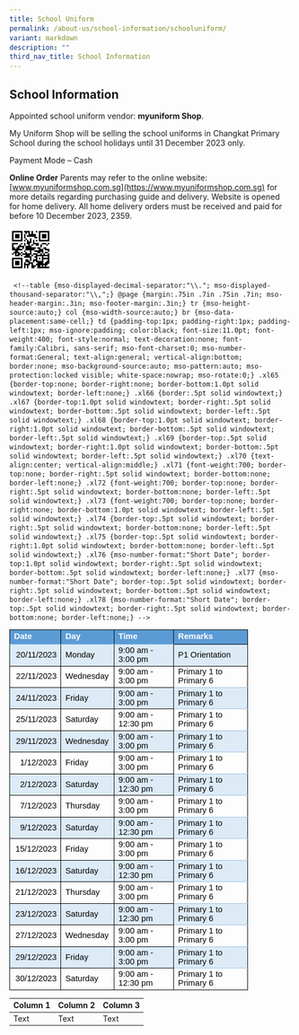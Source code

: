 ```yaml
---
title: School Uniform
permalink: /about-us/school-information/schooluniform/
variant: markdown
description: ""
third_nav_title: School Information
---
```

## School Information

Appointed school uniform vendor: **myuniform Shop**.

My Uniform Shop will be selling the school uniforms in Changkat Primary School during the school holidays until 31 December 2023 only.

Payment Mode – Cash
 
**Online Order**
Parents may refer to the online website: [www.myuniformshop.com.sg](https://www.myuniformshop.com.sg) for more details regarding purchasing guide and delivery. Website is opened for home delivery. All home delivery orders must be received and paid for before 10 December 2023, 2359.


<img height="15%" width="15%" src="/images/My_Uniform_Shop__ASIA__Pte_Ltd___Changkat_Primary_School_2023.jpg">

     <!--table {mso-displayed-decimal-separator:"\\."; mso-displayed-thousand-separator:"\\,";} @page {margin:.75in .7in .75in .7in; mso-header-margin:.3in; mso-footer-margin:.3in;} tr {mso-height-source:auto;} col {mso-width-source:auto;} br {mso-data-placement:same-cell;} td {padding-top:1px; padding-right:1px; padding-left:1px; mso-ignore:padding; color:black; font-size:11.0pt; font-weight:400; font-style:normal; text-decoration:none; font-family:Calibri, sans-serif; mso-font-charset:0; mso-number-format:General; text-align:general; vertical-align:bottom; border:none; mso-background-source:auto; mso-pattern:auto; mso-protection:locked visible; white-space:nowrap; mso-rotate:0;} .xl65 {border-top:none; border-right:none; border-bottom:1.0pt solid windowtext; border-left:none;} .xl66 {border:.5pt solid windowtext;} .xl67 {border-top:1.0pt solid windowtext; border-right:.5pt solid windowtext; border-bottom:.5pt solid windowtext; border-left:.5pt solid windowtext;} .xl68 {border-top:1.0pt solid windowtext; border-right:1.0pt solid windowtext; border-bottom:.5pt solid windowtext; border-left:.5pt solid windowtext;} .xl69 {border-top:.5pt solid windowtext; border-right:1.0pt solid windowtext; border-bottom:.5pt solid windowtext; border-left:.5pt solid windowtext;} .xl70 {text-align:center; vertical-align:middle;} .xl71 {font-weight:700; border-top:none; border-right:.5pt solid windowtext; border-bottom:none; border-left:none;} .xl72 {font-weight:700; border-top:none; border-right:.5pt solid windowtext; border-bottom:none; border-left:.5pt solid windowtext;} .xl73 {font-weight:700; border-top:none; border-right:none; border-bottom:1.0pt solid windowtext; border-left:.5pt solid windowtext;} .xl74 {border-top:.5pt solid windowtext; border-right:.5pt solid windowtext; border-bottom:none; border-left:.5pt solid windowtext;} .xl75 {border-top:.5pt solid windowtext; border-right:1.0pt solid windowtext; border-bottom:none; border-left:.5pt solid windowtext;} .xl76 {mso-number-format:"Short Date"; border-top:1.0pt solid windowtext; border-right:.5pt solid windowtext; border-bottom:.5pt solid windowtext; border-left:none;} .xl77 {mso-number-format:"Short Date"; border-top:.5pt solid windowtext; border-right:.5pt solid windowtext; border-bottom:.5pt solid windowtext; border-left:none;} .xl78 {mso-number-format:"Short Date"; border-top:.5pt solid windowtext; border-right:.5pt solid windowtext; border-bottom:none; border-left:none;} -->

<table style="border-collapse:
 collapse;width:319pt" width="424" cellspacing="0" cellpadding="0" border="0"><colgroup><col style="mso-width-source:userset;mso-width-alt:2676;width:58pt" width="77"> <col style="mso-width-source:userset;mso-width-alt:2792;width:60pt" width="80"> <col style="mso-width-source:userset;mso-width-alt:4305;width:93pt" width="123"> <col style="mso-width-source:userset;mso-width-alt:5026;width:108pt" width="144"></colgroup><tbody><tr style="height:15.0pt" height="20"><td style="height:15.0pt;width:58pt;font-size:
  11.0pt;color:white;font-weight:700;text-decoration:none;text-underline-style:
  none;text-line-through:none;font-family:Calibri, sans-serif;border-top:1.0pt solid windowtext;
  border-right:.5pt solid windowtext;border-bottom:.5pt solid #9BC2E6;
  border-left:1.0pt solid windowtext;background:#5B9BD5;mso-pattern:#5B9BD5 none" width="77" class="xl71" height="20">Date</td><td style="border-left:none;width:60pt;font-size:11.0pt;
  color:white;font-weight:700;text-decoration:none;text-underline-style:none;
  text-line-through:none;font-family:Calibri, sans-serif;border-top:1.0pt solid windowtext;
  border-right:.5pt solid windowtext;border-bottom:.5pt solid #9BC2E6;
  border-left:.5pt solid windowtext;background:#5B9BD5;mso-pattern:#5B9BD5 none" width="80" class="xl72">Day</td><td style="border-left:none;width:93pt;font-size:11.0pt;
  color:white;font-weight:700;text-decoration:none;text-underline-style:none;
  text-line-through:none;font-family:Calibri, sans-serif;border-top:1.0pt solid windowtext;
  border-right:.5pt solid windowtext;border-bottom:.5pt solid #9BC2E6;
  border-left:.5pt solid windowtext;background:#5B9BD5;mso-pattern:#5B9BD5 none" width="123" class="xl72">Time</td><td style="border-left:none;width:108pt;font-size:11.0pt;
  color:white;font-weight:700;text-decoration:none;text-underline-style:none;
  text-line-through:none;font-family:Calibri, sans-serif;border-top:1.0pt solid windowtext;
  border-right:1.0pt solid windowtext;border-bottom:1.0pt solid windowtext;
  border-left:.5pt solid windowtext;background:#5B9BD5;mso-pattern:#5B9BD5 none" width="144" class="xl73">Remarks</td></tr><tr style="height:15.0pt" height="20"><td style="height:15.0pt;font-size:11.0pt;
  color:black;font-weight:400;text-decoration:none;text-underline-style:none;
  text-line-through:none;font-family:Calibri, sans-serif;border-top:1.0pt solid windowtext;
  border-right:.5pt solid windowtext;border-bottom:.5pt solid windowtext;
  border-left:1.0pt solid windowtext;background:#DDEBF7;mso-pattern:#DDEBF7 none" align="right" class="xl76" height="20">20/11/2023</td><td style="border-left:none;font-size:11.0pt;color:black;
  font-weight:400;text-decoration:none;text-underline-style:none;text-line-through:
  none;font-family:Calibri, sans-serif;border-top:1.0pt solid windowtext;
  border-right:.5pt solid windowtext;border-bottom:.5pt solid windowtext;
  border-left:.5pt solid windowtext;background:#DDEBF7;mso-pattern:#DDEBF7 none" class="xl67">Monday</td><td style="border-left:none;font-size:11.0pt;color:black;
  font-weight:400;text-decoration:none;text-underline-style:none;text-line-through:
  none;font-family:Calibri, sans-serif;border-top:1.0pt solid windowtext;
  border-right:1.0pt solid windowtext;border-bottom:.5pt solid windowtext;
  border-left:.5pt solid windowtext;background:#DDEBF7;mso-pattern:#DDEBF7 none" class="xl68">9:00 am - 3:00 pm</td><td style="font-size:11.0pt;color:black;font-weight:400;
  text-decoration:none;text-underline-style:none;text-line-through:none;
  font-family:Calibri, sans-serif;border-top:.5pt solid #9BC2E6;border-right:
  1.0pt solid windowtext;border-bottom:1.0pt solid windowtext;border-left:none;
  background:#DDEBF7;mso-pattern:#DDEBF7 none" class="xl65">P1 Orientation</td></tr><tr style="height:14.5pt" height="19"><td style="height:14.5pt;border-top:none;
  font-size:11.0pt;color:black;font-weight:400;text-decoration:none;text-underline-style:
  none;text-line-through:none;font-family:Calibri, sans-serif;border-top:.5pt solid windowtext;
  border-right:.5pt solid windowtext;border-bottom:.5pt solid windowtext;
  border-left:1.0pt solid windowtext" align="right" class="xl77" height="19">22/11/2023</td><td style="border-top:none;border-left:none;font-size:11.0pt;
  color:black;font-weight:400;text-decoration:none;text-underline-style:none;
  text-line-through:none;font-family:Calibri, sans-serif;border:.5pt solid windowtext" class="xl66">Wednesday</td><td style="border-top:none;border-left:none;font-size:11.0pt;
  color:black;font-weight:400;text-decoration:none;text-underline-style:none;
  text-line-through:none;font-family:Calibri, sans-serif;border-top:.5pt solid windowtext;
  border-right:1.0pt solid windowtext;border-bottom:.5pt solid windowtext;
  border-left:.5pt solid windowtext" class="xl69">9:00 am - 3:00 pm</td><td style="font-size:11.0pt;color:black;font-weight:400;
  text-decoration:none;text-underline-style:none;text-line-through:none;
  font-family:Calibri, sans-serif;border-top:.5pt solid #9BC2E6;border-right:
  1.0pt solid windowtext;border-bottom:.5pt solid #9BC2E6;border-left:none" class="xl70">Primary 1 to Primary 6</td></tr><tr style="height:14.5pt" height="19"><td style="height:14.5pt;border-top:none;
  font-size:11.0pt;color:black;font-weight:400;text-decoration:none;text-underline-style:
  none;text-line-through:none;font-family:Calibri, sans-serif;border-top:.5pt solid windowtext;
  border-right:.5pt solid windowtext;border-bottom:.5pt solid windowtext;
  border-left:1.0pt solid windowtext;background:#DDEBF7;mso-pattern:#DDEBF7 none" align="right" class="xl77" height="19">24/11/2023</td><td style="border-top:none;border-left:none;font-size:11.0pt;
  color:black;font-weight:400;text-decoration:none;text-underline-style:none;
  text-line-through:none;font-family:Calibri, sans-serif;border:.5pt solid windowtext;
  background:#DDEBF7;mso-pattern:#DDEBF7 none" class="xl66">Friday</td><td style="border-top:none;border-left:none;font-size:11.0pt;
  color:black;font-weight:400;text-decoration:none;text-underline-style:none;
  text-line-through:none;font-family:Calibri, sans-serif;border-top:.5pt solid windowtext;
  border-right:1.0pt solid windowtext;border-bottom:.5pt solid windowtext;
  border-left:.5pt solid windowtext;background:#DDEBF7;mso-pattern:#DDEBF7 none" class="xl69">9:00 am - 3:00 pm</td><td style="font-size:11.0pt;color:black;font-weight:400;
  text-decoration:none;text-underline-style:none;text-line-through:none;
  font-family:Calibri, sans-serif;border-top:.5pt solid #9BC2E6;border-right:
  1.0pt solid windowtext;border-bottom:.5pt solid #9BC2E6;border-left:none;
  background:#DDEBF7;mso-pattern:#DDEBF7 none" class="xl70">Primary 1 to Primary 6</td></tr><tr style="height:14.5pt" height="19"><td style="height:14.5pt;border-top:none;
  font-size:11.0pt;color:black;font-weight:400;text-decoration:none;text-underline-style:
  none;text-line-through:none;font-family:Calibri, sans-serif;border-top:.5pt solid windowtext;
  border-right:.5pt solid windowtext;border-bottom:.5pt solid windowtext;
  border-left:1.0pt solid windowtext" align="right" class="xl77" height="19">25/11/2023</td><td style="border-top:none;border-left:none;font-size:11.0pt;
  color:black;font-weight:400;text-decoration:none;text-underline-style:none;
  text-line-through:none;font-family:Calibri, sans-serif;border:.5pt solid windowtext" class="xl66">Saturday</td><td style="border-top:none;border-left:none;font-size:11.0pt;
  color:black;font-weight:400;text-decoration:none;text-underline-style:none;
  text-line-through:none;font-family:Calibri, sans-serif;border-top:.5pt solid windowtext;
  border-right:1.0pt solid windowtext;border-bottom:.5pt solid windowtext;
  border-left:.5pt solid windowtext" class="xl69">9:00 am - 12:30 pm</td><td style="font-size:11.0pt;color:black;font-weight:400;
  text-decoration:none;text-underline-style:none;text-line-through:none;
  font-family:Calibri, sans-serif;border-top:.5pt solid #9BC2E6;border-right:
  1.0pt solid windowtext;border-bottom:.5pt solid #9BC2E6;border-left:none" class="xl70">Primary 1 to Primary 6</td></tr><tr style="height:14.5pt" height="19"><td style="height:14.5pt;border-top:none;
  font-size:11.0pt;color:black;font-weight:400;text-decoration:none;text-underline-style:
  none;text-line-through:none;font-family:Calibri, sans-serif;border-top:.5pt solid windowtext;
  border-right:.5pt solid windowtext;border-bottom:.5pt solid windowtext;
  border-left:1.0pt solid windowtext;background:#DDEBF7;mso-pattern:#DDEBF7 none" align="right" class="xl77" height="19">29/11/2023</td><td style="border-top:none;border-left:none;font-size:11.0pt;
  color:black;font-weight:400;text-decoration:none;text-underline-style:none;
  text-line-through:none;font-family:Calibri, sans-serif;border:.5pt solid windowtext;
  background:#DDEBF7;mso-pattern:#DDEBF7 none" class="xl66">Wednesday</td><td style="border-top:none;border-left:none;font-size:11.0pt;
  color:black;font-weight:400;text-decoration:none;text-underline-style:none;
  text-line-through:none;font-family:Calibri, sans-serif;border-top:.5pt solid windowtext;
  border-right:1.0pt solid windowtext;border-bottom:.5pt solid windowtext;
  border-left:.5pt solid windowtext;background:#DDEBF7;mso-pattern:#DDEBF7 none" class="xl69">9:00 am - 3:00 pm</td><td style="font-size:11.0pt;color:black;font-weight:400;
  text-decoration:none;text-underline-style:none;text-line-through:none;
  font-family:Calibri, sans-serif;border-top:.5pt solid #9BC2E6;border-right:
  1.0pt solid windowtext;border-bottom:.5pt solid #9BC2E6;border-left:none;
  background:#DDEBF7;mso-pattern:#DDEBF7 none" class="xl70">Primary 1 to Primary 6</td></tr><tr style="height:14.5pt" height="19"><td style="height:14.5pt;border-top:none;
  font-size:11.0pt;color:black;font-weight:400;text-decoration:none;text-underline-style:
  none;text-line-through:none;font-family:Calibri, sans-serif;border-top:.5pt solid windowtext;
  border-right:.5pt solid windowtext;border-bottom:.5pt solid windowtext;
  border-left:1.0pt solid windowtext" align="right" class="xl77" height="19">1/12/2023</td><td style="border-top:none;border-left:none;font-size:11.0pt;
  color:black;font-weight:400;text-decoration:none;text-underline-style:none;
  text-line-through:none;font-family:Calibri, sans-serif;border:.5pt solid windowtext" class="xl66">Friday</td><td style="border-top:none;border-left:none;font-size:11.0pt;
  color:black;font-weight:400;text-decoration:none;text-underline-style:none;
  text-line-through:none;font-family:Calibri, sans-serif;border-top:.5pt solid windowtext;
  border-right:1.0pt solid windowtext;border-bottom:.5pt solid windowtext;
  border-left:.5pt solid windowtext" class="xl69">9:00 am - 3:00 pm</td><td style="font-size:11.0pt;color:black;font-weight:400;
  text-decoration:none;text-underline-style:none;text-line-through:none;
  font-family:Calibri, sans-serif;border-top:.5pt solid #9BC2E6;border-right:
  1.0pt solid windowtext;border-bottom:.5pt solid #9BC2E6;border-left:none" class="xl70">Primary 1 to Primary 6</td></tr><tr style="height:14.5pt" height="19"><td style="height:14.5pt;border-top:none;
  font-size:11.0pt;color:black;font-weight:400;text-decoration:none;text-underline-style:
  none;text-line-through:none;font-family:Calibri, sans-serif;border-top:.5pt solid windowtext;
  border-right:.5pt solid windowtext;border-bottom:.5pt solid windowtext;
  border-left:1.0pt solid windowtext;background:#DDEBF7;mso-pattern:#DDEBF7 none" align="right" class="xl77" height="19">2/12/2023</td><td style="border-top:none;border-left:none;font-size:11.0pt;
  color:black;font-weight:400;text-decoration:none;text-underline-style:none;
  text-line-through:none;font-family:Calibri, sans-serif;border:.5pt solid windowtext;
  background:#DDEBF7;mso-pattern:#DDEBF7 none" class="xl66">Saturday</td><td style="border-top:none;border-left:none;font-size:11.0pt;
  color:black;font-weight:400;text-decoration:none;text-underline-style:none;
  text-line-through:none;font-family:Calibri, sans-serif;border-top:.5pt solid windowtext;
  border-right:1.0pt solid windowtext;border-bottom:.5pt solid windowtext;
  border-left:.5pt solid windowtext;background:#DDEBF7;mso-pattern:#DDEBF7 none" class="xl69">9:00 am - 12:30 pm</td><td style="font-size:11.0pt;color:black;font-weight:400;
  text-decoration:none;text-underline-style:none;text-line-through:none;
  font-family:Calibri, sans-serif;border-top:.5pt solid #9BC2E6;border-right:
  1.0pt solid windowtext;border-bottom:.5pt solid #9BC2E6;border-left:none;
  background:#DDEBF7;mso-pattern:#DDEBF7 none" class="xl70">Primary 1 to Primary 6</td></tr><tr style="height:14.5pt" height="19"><td style="height:14.5pt;border-top:none;
  font-size:11.0pt;color:black;font-weight:400;text-decoration:none;text-underline-style:
  none;text-line-through:none;font-family:Calibri, sans-serif;border-top:.5pt solid windowtext;
  border-right:.5pt solid windowtext;border-bottom:.5pt solid windowtext;
  border-left:1.0pt solid windowtext" align="right" class="xl77" height="19">7/12/2023</td><td style="border-top:none;border-left:none;font-size:11.0pt;
  color:black;font-weight:400;text-decoration:none;text-underline-style:none;
  text-line-through:none;font-family:Calibri, sans-serif;border:.5pt solid windowtext" class="xl66">Thursday</td><td style="border-top:none;border-left:none;font-size:11.0pt;
  color:black;font-weight:400;text-decoration:none;text-underline-style:none;
  text-line-through:none;font-family:Calibri, sans-serif;border-top:.5pt solid windowtext;
  border-right:1.0pt solid windowtext;border-bottom:.5pt solid windowtext;
  border-left:.5pt solid windowtext" class="xl69">9:00 am - 3:00 pm</td><td style="font-size:11.0pt;color:black;font-weight:400;
  text-decoration:none;text-underline-style:none;text-line-through:none;
  font-family:Calibri, sans-serif;border-top:.5pt solid #9BC2E6;border-right:
  1.0pt solid windowtext;border-bottom:.5pt solid #9BC2E6;border-left:none" class="xl70">Primary 1 to Primary 6</td></tr><tr style="height:14.5pt" height="19"><td style="height:14.5pt;border-top:none;
  font-size:11.0pt;color:black;font-weight:400;text-decoration:none;text-underline-style:
  none;text-line-through:none;font-family:Calibri, sans-serif;border-top:.5pt solid windowtext;
  border-right:.5pt solid windowtext;border-bottom:.5pt solid windowtext;
  border-left:1.0pt solid windowtext;background:#DDEBF7;mso-pattern:#DDEBF7 none" align="right" class="xl77" height="19">9/12/2023</td><td style="border-top:none;border-left:none;font-size:11.0pt;
  color:black;font-weight:400;text-decoration:none;text-underline-style:none;
  text-line-through:none;font-family:Calibri, sans-serif;border:.5pt solid windowtext;
  background:#DDEBF7;mso-pattern:#DDEBF7 none" class="xl66">Saturday</td><td style="border-top:none;border-left:none;font-size:11.0pt;
  color:black;font-weight:400;text-decoration:none;text-underline-style:none;
  text-line-through:none;font-family:Calibri, sans-serif;border-top:.5pt solid windowtext;
  border-right:1.0pt solid windowtext;border-bottom:.5pt solid windowtext;
  border-left:.5pt solid windowtext;background:#DDEBF7;mso-pattern:#DDEBF7 none" class="xl69">9:00 am - 12:30 pm</td><td style="font-size:11.0pt;color:black;font-weight:400;
  text-decoration:none;text-underline-style:none;text-line-through:none;
  font-family:Calibri, sans-serif;border-top:.5pt solid #9BC2E6;border-right:
  1.0pt solid windowtext;border-bottom:.5pt solid #9BC2E6;border-left:none;
  background:#DDEBF7;mso-pattern:#DDEBF7 none" class="xl70">Primary 1 to Primary 6</td></tr><tr style="height:14.5pt" height="19"><td style="height:14.5pt;border-top:none;
  font-size:11.0pt;color:black;font-weight:400;text-decoration:none;text-underline-style:
  none;text-line-through:none;font-family:Calibri, sans-serif;border-top:.5pt solid windowtext;
  border-right:.5pt solid windowtext;border-bottom:.5pt solid windowtext;
  border-left:1.0pt solid windowtext" align="right" class="xl77" height="19">15/12/2023</td><td style="border-top:none;border-left:none;font-size:11.0pt;
  color:black;font-weight:400;text-decoration:none;text-underline-style:none;
  text-line-through:none;font-family:Calibri, sans-serif;border:.5pt solid windowtext" class="xl66">Friday</td><td style="border-top:none;border-left:none;font-size:11.0pt;
  color:black;font-weight:400;text-decoration:none;text-underline-style:none;
  text-line-through:none;font-family:Calibri, sans-serif;border-top:.5pt solid windowtext;
  border-right:1.0pt solid windowtext;border-bottom:.5pt solid windowtext;
  border-left:.5pt solid windowtext" class="xl69">9:00 am - 3:00 pm</td><td style="font-size:11.0pt;color:black;font-weight:400;
  text-decoration:none;text-underline-style:none;text-line-through:none;
  font-family:Calibri, sans-serif;border-top:.5pt solid #9BC2E6;border-right:
  1.0pt solid windowtext;border-bottom:.5pt solid #9BC2E6;border-left:none" class="xl70">Primary 1 to Primary 6</td></tr><tr style="height:14.5pt" height="19"><td style="height:14.5pt;border-top:none;
  font-size:11.0pt;color:black;font-weight:400;text-decoration:none;text-underline-style:
  none;text-line-through:none;font-family:Calibri, sans-serif;border-top:.5pt solid windowtext;
  border-right:.5pt solid windowtext;border-bottom:.5pt solid windowtext;
  border-left:1.0pt solid windowtext;background:#DDEBF7;mso-pattern:#DDEBF7 none" align="right" class="xl77" height="19">16/12/2023</td><td style="border-top:none;border-left:none;font-size:11.0pt;
  color:black;font-weight:400;text-decoration:none;text-underline-style:none;
  text-line-through:none;font-family:Calibri, sans-serif;border:.5pt solid windowtext;
  background:#DDEBF7;mso-pattern:#DDEBF7 none" class="xl66">Saturday</td><td style="border-top:none;border-left:none;font-size:11.0pt;
  color:black;font-weight:400;text-decoration:none;text-underline-style:none;
  text-line-through:none;font-family:Calibri, sans-serif;border-top:.5pt solid windowtext;
  border-right:1.0pt solid windowtext;border-bottom:.5pt solid windowtext;
  border-left:.5pt solid windowtext;background:#DDEBF7;mso-pattern:#DDEBF7 none" class="xl69">9:00 am - 12:30 pm</td><td style="font-size:11.0pt;color:black;font-weight:400;
  text-decoration:none;text-underline-style:none;text-line-through:none;
  font-family:Calibri, sans-serif;border-top:.5pt solid #9BC2E6;border-right:
  1.0pt solid windowtext;border-bottom:.5pt solid #9BC2E6;border-left:none;
  background:#DDEBF7;mso-pattern:#DDEBF7 none" class="xl70">Primary 1 to Primary 6</td></tr><tr style="height:14.5pt" height="19"><td style="height:14.5pt;border-top:none;
  font-size:11.0pt;color:black;font-weight:400;text-decoration:none;text-underline-style:
  none;text-line-through:none;font-family:Calibri, sans-serif;border-top:.5pt solid windowtext;
  border-right:.5pt solid windowtext;border-bottom:.5pt solid windowtext;
  border-left:1.0pt solid windowtext" align="right" class="xl77" height="19">21/12/2023</td><td style="border-top:none;border-left:none;font-size:11.0pt;
  color:black;font-weight:400;text-decoration:none;text-underline-style:none;
  text-line-through:none;font-family:Calibri, sans-serif;border:.5pt solid windowtext" class="xl66">Thursday</td><td style="border-top:none;border-left:none;font-size:11.0pt;
  color:black;font-weight:400;text-decoration:none;text-underline-style:none;
  text-line-through:none;font-family:Calibri, sans-serif;border-top:.5pt solid windowtext;
  border-right:1.0pt solid windowtext;border-bottom:.5pt solid windowtext;
  border-left:.5pt solid windowtext" class="xl69">9:00 am - 3:00 pm</td><td style="font-size:11.0pt;color:black;font-weight:400;
  text-decoration:none;text-underline-style:none;text-line-through:none;
  font-family:Calibri, sans-serif;border-top:.5pt solid #9BC2E6;border-right:
  1.0pt solid windowtext;border-bottom:.5pt solid #9BC2E6;border-left:none" class="xl70">Primary 1 to Primary 6</td></tr><tr style="height:14.5pt" height="19"><td style="height:14.5pt;border-top:none;
  font-size:11.0pt;color:black;font-weight:400;text-decoration:none;text-underline-style:
  none;text-line-through:none;font-family:Calibri, sans-serif;border-top:.5pt solid windowtext;
  border-right:.5pt solid windowtext;border-bottom:.5pt solid windowtext;
  border-left:1.0pt solid windowtext;background:#DDEBF7;mso-pattern:#DDEBF7 none" align="right" class="xl77" height="19">23/12/2023</td><td style="border-top:none;border-left:none;font-size:11.0pt;
  color:black;font-weight:400;text-decoration:none;text-underline-style:none;
  text-line-through:none;font-family:Calibri, sans-serif;border:.5pt solid windowtext;
  background:#DDEBF7;mso-pattern:#DDEBF7 none" class="xl66">Saturday</td><td style="border-top:none;border-left:none;font-size:11.0pt;
  color:black;font-weight:400;text-decoration:none;text-underline-style:none;
  text-line-through:none;font-family:Calibri, sans-serif;border-top:.5pt solid windowtext;
  border-right:1.0pt solid windowtext;border-bottom:.5pt solid windowtext;
  border-left:.5pt solid windowtext;background:#DDEBF7;mso-pattern:#DDEBF7 none" class="xl69">9:00 am - 12:30 pm</td><td style="font-size:11.0pt;color:black;font-weight:400;
  text-decoration:none;text-underline-style:none;text-line-through:none;
  font-family:Calibri, sans-serif;border-top:.5pt solid #9BC2E6;border-right:
  1.0pt solid windowtext;border-bottom:.5pt solid #9BC2E6;border-left:none;
  background:#DDEBF7;mso-pattern:#DDEBF7 none" class="xl70">Primary 1 to Primary 6</td></tr><tr style="height:14.5pt" height="19"><td style="height:14.5pt;border-top:none;
  font-size:11.0pt;color:black;font-weight:400;text-decoration:none;text-underline-style:
  none;text-line-through:none;font-family:Calibri, sans-serif;border-top:.5pt solid windowtext;
  border-right:.5pt solid windowtext;border-bottom:.5pt solid windowtext;
  border-left:1.0pt solid windowtext" align="right" class="xl77" height="19">27/12/2023</td><td style="border-top:none;border-left:none;font-size:11.0pt;
  color:black;font-weight:400;text-decoration:none;text-underline-style:none;
  text-line-through:none;font-family:Calibri, sans-serif;border:.5pt solid windowtext" class="xl66">Wednesday</td><td style="border-top:none;border-left:none;font-size:11.0pt;
  color:black;font-weight:400;text-decoration:none;text-underline-style:none;
  text-line-through:none;font-family:Calibri, sans-serif;border-top:.5pt solid windowtext;
  border-right:1.0pt solid windowtext;border-bottom:.5pt solid windowtext;
  border-left:.5pt solid windowtext" class="xl69">9:00 am - 3:00 pm</td><td style="font-size:11.0pt;color:black;font-weight:400;
  text-decoration:none;text-underline-style:none;text-line-through:none;
  font-family:Calibri, sans-serif;border-top:.5pt solid #9BC2E6;border-right:
  1.0pt solid windowtext;border-bottom:.5pt solid #9BC2E6;border-left:none" class="xl70">Primary 1 to Primary 6</td></tr><tr style="height:14.5pt" height="19"><td style="height:14.5pt;border-top:none;
  font-size:11.0pt;color:black;font-weight:400;text-decoration:none;text-underline-style:
  none;text-line-through:none;font-family:Calibri, sans-serif;border-top:.5pt solid windowtext;
  border-right:.5pt solid windowtext;border-bottom:.5pt solid windowtext;
  border-left:1.0pt solid windowtext;background:#DDEBF7;mso-pattern:#DDEBF7 none" align="right" class="xl77" height="19">29/12/2023</td><td style="border-top:none;border-left:none;font-size:11.0pt;
  color:black;font-weight:400;text-decoration:none;text-underline-style:none;
  text-line-through:none;font-family:Calibri, sans-serif;border:.5pt solid windowtext;
  background:#DDEBF7;mso-pattern:#DDEBF7 none" class="xl66">Friday</td><td style="border-top:none;border-left:none;font-size:11.0pt;
  color:black;font-weight:400;text-decoration:none;text-underline-style:none;
  text-line-through:none;font-family:Calibri, sans-serif;border-top:.5pt solid windowtext;
  border-right:1.0pt solid windowtext;border-bottom:.5pt solid windowtext;
  border-left:.5pt solid windowtext;background:#DDEBF7;mso-pattern:#DDEBF7 none" class="xl69">9:00 am - 3:00 pm</td><td style="font-size:11.0pt;color:black;font-weight:400;
  text-decoration:none;text-underline-style:none;text-line-through:none;
  font-family:Calibri, sans-serif;border-top:.5pt solid #9BC2E6;border-right:
  1.0pt solid windowtext;border-bottom:.5pt solid #9BC2E6;border-left:none;
  background:#DDEBF7;mso-pattern:#DDEBF7 none" class="xl70">Primary 1 to Primary 6</td></tr><tr style="height:14.5pt" height="19"><td style="height:14.5pt;border-top:none;
  font-size:11.0pt;color:black;font-weight:400;text-decoration:none;text-underline-style:
  none;text-line-through:none;font-family:Calibri, sans-serif;border-top:.5pt solid windowtext;
  border-right:.5pt solid windowtext;border-bottom:1.0pt solid windowtext;
  border-left:1.0pt solid windowtext" align="right" class="xl78" height="19">30/12/2023</td><td style="border-top:none;border-left:none;font-size:11.0pt;
  color:black;font-weight:400;text-decoration:none;text-underline-style:none;
  text-line-through:none;font-family:Calibri, sans-serif;border-top:.5pt solid windowtext;
  border-right:.5pt solid windowtext;border-bottom:1.0pt solid windowtext;
  border-left:.5pt solid windowtext" class="xl74">Saturday</td><td style="border-top:none;border-left:none;font-size:11.0pt;
  color:black;font-weight:400;text-decoration:none;text-underline-style:none;
  text-line-through:none;font-family:Calibri, sans-serif;border-top:.5pt solid windowtext;
  border-right:1.0pt solid windowtext;border-bottom:1.0pt solid windowtext;
  border-left:.5pt solid windowtext" class="xl75">9:00 am - 12:30 pm</td><td style="font-size:11.0pt;color:black;font-weight:400;
  text-decoration:none;text-underline-style:none;text-line-through:none;
  font-family:Calibri, sans-serif;border-top:.5pt solid #9BC2E6;border-right:
  1.0pt solid windowtext;border-bottom:1.0pt solid windowtext;border-left:none" class="xl70">Primary 1 to Primary 6</td></tr></tbody></table>

| Column 1 | Column 2 | Column 3 |
| -------- | -------- | -------- |
| Text     | Text     | Text     |


